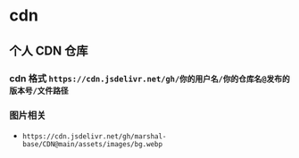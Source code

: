 # cdn

## 个人 CDN 仓库

### cdn 格式 `https://cdn.jsdelivr.net/gh/你的用户名/你的仓库名@发布的版本号/文件路径`

### 图片相关

* `https://cdn.jsdelivr.net/gh/marshal-base/CDN@main/assets/images/bg.webp`

